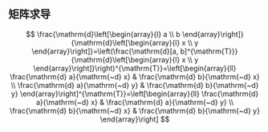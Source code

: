 ## 矩阵求导
$$
\frac{\mathrm{d}\left[\begin{array}{l}
a \\
b
\end{array}\right]}{\mathrm{d}\left[\begin{array}{l}
x \\
y
\end{array}\right]}=\left(\frac{\mathrm{d}[a, b]^{\mathrm{T}}}{\mathrm{d}\left[\begin{array}{l}
x \\
y
\end{array}\right]}\right)^{\mathrm{T}}=\left[\begin{array}{ll}
\frac{\mathrm{d} a}{\mathrm{~d} x} & \frac{\mathrm{d} b}{\mathrm{~d} x} \\
\frac{\mathrm{d} a}{\mathrm{~d} y} & \frac{\mathrm{d} b}{\mathrm{~d} y}
\end{array}\right]^{\mathrm{T}}=\left[\begin{array}{ll}
\frac{\mathrm{d} a}{\mathrm{~d} x} & \frac{\mathrm{d} a}{\mathrm{~d} y} \\
\frac{\mathrm{d} b}{\mathrm{~d} x} & \frac{\mathrm{d} b}{\mathrm{~d} y}
\end{array}\right]
$$
